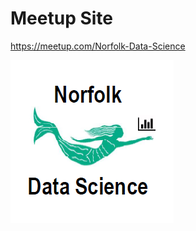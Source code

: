 # Meetup Site

https://meetup.com/Norfolk-Data-Science

![Group Logo](./norfolk-ds-logo2.png?raw=true)
